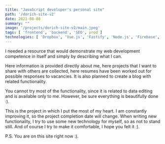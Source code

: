 ```yaml
---
title: "JavaScript developer's personal site"
path: '/dorich-site-v2'
date: 2021-08-08
summary: ""
image: '/projects/dorich-site-v2/main.jpeg'
tags: [ 'frontend', 'backend', 'SEO', prod ]
technologies: [ 'Dropbox', 'Vue.js', 'Fastify', 'Node.js', 'Firebase', 'PostgreSQL', 'Vuetify' ]
---
```

I needed a resource that would demonstrate my web development competence in 
itself and simply by describing what I can.

Here information is provided directly about me, here projects 
that I want to share with others are collected, here resumes have 
been worked out for possible responses to vacancies. It is also planned 
to create a blog with related functionality.

You cannot try most of the functionality, since it is related to 
data editing and is available only to me. However, be sure everything 
is beautifully done :).

This is the project in which I put the most of my heart. I 
am constantly improving it, so the project completion date will change. 
When writing new functionality, I try to use some new technology for myself, 
so as not to stand still. And of course I try to make it comfortable, 
I hope you felt it :).

P.S. You are on this site right now :).